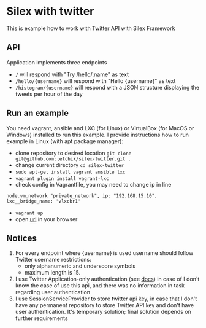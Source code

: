# Silex with twitter

This is example how to work with Twitter API with Silex Framework

## API
Application implements three endpoints
- ```/```
will respond with "Try /hello/:name" as text
- ```/hello/{username}```
will respond with "Hello {username}" as text
- ```/histogram/{username}```
will respond with a JSON structure displaying the tweets per hour of the day

## Run an example
You need vagrant, ansible and LXC (for Linux) or VirtualBox (for MacOS or Windows) installed to run this example.
I provide instructions how to run example in Linux (with apt package manager):
- clone repository to desired location
```git clone git@github.com:letchik/silex-twitter.git .```
- change current directory ```cd silex-twitter```
- ```sudo apt-get install vagrant ansible lxc```
- ```vagrant plugin install vagrant-lxc```
- check config in Vagrantfile, you may need to change ip in line 

`node.vm.network "private_network", ip: "192.168.15.10", lxc__bridge_name: 'vlxcbr1'`
- ```vagrant up```
- open [url](http://twitter.d) in your browser

## Notices
1. For every endpoint where {username} is used username should follow Twitter username restrictions:
    - only alphanumeric and underscore symbols
    - maximum length is 15.
2. I use Twitter Application-only authentication (see [docs](https://dev.twitter.com/oauth/application-only)) in case of I don't know the case of use this api, and there was no information in task regarding user authentication
3. I use SessionServiceProvider to store twitter api key, in case that I don't have any permanent repository to store Twitter API key and don't have user authentication. It's temporary solution; final solution depends on further requirements
